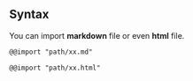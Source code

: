 <!--mdpack-ignore-->
## Syntax

You can import **markdown** file or even **html** file.

```markdown
@@import "path/xx.md"

@@import "path/xx.html"
```